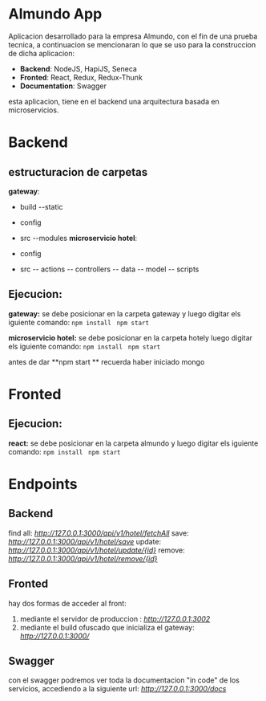 # Almundo App
Aplicacion desarrollado para la empresa Almundo, con el fin de una prueba tecnica, a continuacion se mencionaran lo que se uso para la construccion de dicha aplicacion:

 - **Backend**: NodeJS, HapiJS, Seneca
 - **Fronted**: React, Redux, Redux-Thunk
 - **Documentation**: Swagger
 
 esta aplicacion, tiene en el backend una arquitectura basada en microservicios.

# Backend

## estructuracion de carpetas

**gateway**:

 - build 
 --static
 - config
 - src
 --modules
**microservicio hotel**:

- config
- src
 -- actions
 -- controllers
 -- data
 -- model
 -- scripts
## Ejecucion:
**gateway:**
se debe posicionar en la carpeta gateway y luego digitar els iguiente comando:
```npm install ```
```npm start```

**microservicio hotel:**
se debe posicionar en la carpeta hotely luego digitar els iguiente comando:
```npm install ```
```npm start```

antes de dar **npm start ** recuerda haber iniciado mongo


# Fronted

## Ejecucion:
**react:**
se debe posicionar en la carpeta almundo y luego digitar els iguiente comando:
```npm install ```
```npm start```

# Endpoints

## Backend
find all: *http://127.0.0.1:3000/api/v1/hotel/fetchAll*
save: *http://127.0.0.1:3000/api/v1/hotel/save*
update: *http://127.0.0.1:3000/api/v1/hotel/update/{id}*
remove: *http://127.0.0.1:3000/api/v1/hotel/remove/{id}*

## Fronted

hay dos formas de acceder al front: 

 1. mediante el servidor de produccion : *http://127.0.0.1:3002*
 2. mediante el build ofuscado que inicializa el gateway: *http://127.0.0.1:3000/*
## Swagger

con el swagger podremos ver toda la documentacion "in code" de los servicios, accediendo a la siguiente url:
*http://127.0.0.1:3000/docs*
